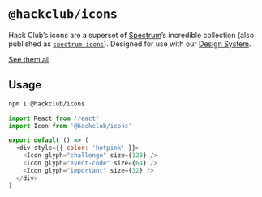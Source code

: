 # `@hackclub/icons`

Hack Club’s icons are a superset of [Spectrum](https://spectrum.chat)’s incredible collection (also published as [`spectrum-icons`](https://github.com/lachlanjc/spectrum-icons)). Designed for use with our [Design System](https://github.com/hackclub/design-system).

[See them all](https://hackclub-icons.now.sh)

## Usage

```sh
npm i @hackclub/icons
```

```js
import React from 'react'
import Icon from '@hackclub/icons'

export default () => (
  <div style={{ color: 'hotpink' }}>
    <Icon glyph="challenge" size={128} />
    <Icon glyph="event-code" size={64} />
    <Icon glyph="important" size={32} />
  </div>
)
```
